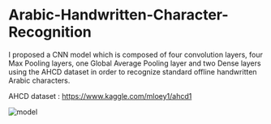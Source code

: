 # Arabic-Handwritten-Character-Recognition

I proposed a CNN model which is composed of four convolution layers, four Max Pooling layers, one Global Average Pooling layer and two Dense layers using the AHCD dataset in order to recognize standard offline handwritten Arabic characters.

AHCD dataset : https://www.kaggle.com/mloey1/ahcd1

![model](https://user-images.githubusercontent.com/62550586/232156985-be269475-7009-4e1f-9d1c-b8515d131bb9.png)

